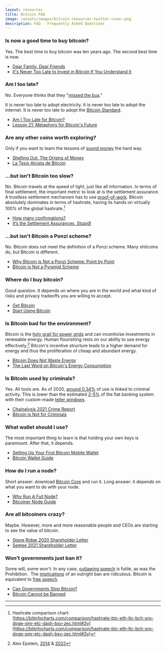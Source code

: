 ```yaml
---
layout: resources
title: Bitcoin FAQ
image: /assets/images/bitcoin-resources-twitter-cover.png
description: FAQ - Frequently Asked Questions
---
```



### Is now a good time to buy bitcoin?

Yes. The best time to buy bitcoin was ten years ago. The second best
time is now.

-   [Dear Family, Dear
    Friends](https://dergigi.com/2020/04/27/dear-family-dear-friends/)
-   [It\'s Never Too Late to Invest in Bitcoin If You Understand
    It](https://medium.com/the-ascent/i-discovered-its-never-too-late-to-invest-in-bitcoin-if-you-understand-it-d0848141144b) 

### Am I too late?

No. Everyone thinks that they \"[missed the
bus](https://recursos-bitcoin.com/assets/images/missed-the-bus.jpg).\"

It is never too late to adopt electricity. It is never too late to adopt
the internet. It is never too late to adopt the [Bitcoin
Standard](https://recursos-bitcoin.com/books/the-bitcoin-standard).

-   [Am I Too Late for
    Bitcoin?](https://www.swanbitcoin.com/am-i-too-late-for-bitcoin/)
-   [Lesson 21: Metaphors for Bitcoin\'s
    Future](https://21lessons.com/21/)

### Are any other coins worth exploring?

Only if you want to learn the lessons of [sound
money](https://21lessons.com/14/) the hard way.

-   [Shelling Out: The Origins of
    Money](https://nakamotoinstitute.org/shelling-out/)
-   [La Tesis Alcista de Bitcoin](https://vijayboyapati.medium.com/la-tesis-alcista-de-bitcoin-parte-1-de-4-7b2e7ac5f07)

### ...but isn't Bitcoin too slow?

No. Bitcoin travels at the speed of light, just like all information. In terms
of final settlement, the important metric to look at is the settlement
assurance. A trustless settlement mechanism has to use [proof-of-work][pow].
Bitcoin absolutely dominates in terms of hashrate, having its hands on virtually
100% of the global hashrate.[^hashrate]

-   [How many confirmations?](https://howmanyconfs.com/)
-   [It’s the Settlement Assurances, Stupid!](https://archive.ph/u4Axq)

[pow]: https://dergigi.com/pow
[^hashrate]: Hashrate comparison chart: [https://bitinfocharts.com/comparison/hashrate-btc-eth-ltc-bch-xrp-doge-xmr-etc-dash-bsv-zec.html#3y](https://bitinfocharts.com/comparison/hashrate-btc-eth-ltc-bch-xrp-doge-xmr-etc-dash-bsv-zec.html#3y)

### ...but isn't Bitcoin a Ponzi scheme?

No. Bitcoin does not meet the defin­i­tion of a Ponzi scheme. Many shitcoins do,
but Bitcoin is different.

- [Why Bitcoin is Not a Ponzi Scheme: Point by Point](https://www.swanbitcoin.com/why-bitcoin-is-not-a-ponzi-scheme-point-by-point/)
- [Bitcoin is Not a Pyramid Scheme](https://unchained.com/blog/bitcoin-is-not-a-pyramid-scheme/)


### Where do I buy bitcoin?

Good question. It depends on where you are in the world and what kind of
risks and privacy tradeoffs you are willing to accept.

-   [Get Bitcoin](https://bitcoin-only.com/get-bitcoin)
-   [Start Using Bitcoin](https://bitcoin-intro.com/)

### Is Bitcoin bad for the environment?

Bitcoin is the [holy grail for power
grids](https://www.seetee.io/podcast/S2E10/shaun-connell-bitcoin-mining-is-the-holy-grail-for-power-grids/)
and can incentivise investments in renewable energy. Human flourishing rests on
our ability to use energy effectively.[^aepstein] Bitcoin's incentive structure
leads to a higher demand for energy and thus the proliferation of cheap and
abundant energy.

[^aepstein]: Alex Epstein, [2014](https://amzn.to/3awXfEL) & [2022](https://amzn.to/3NViVrB)

-   [Bitcoin Does Not Waste
    Energy](https://unchained-capital.com/blog/bitcoin-does-not-waste-energy/)
-   [The Last Word on Bitcoin\'s Energy
    Consumption](https://www.coindesk.com/the-last-word-on-bitcoins-energy-consumption)

### Is Bitcoin used by criminals?

Yes. All tools are. As of 2020, [around
0.34%](https://blog.chainalysis.com/reports/2021-crypto-crime-report-intro-ransomware-scams-darknet-markets) of
use is linked to criminal activity. This is lower than the
estimated [2-5%](https://www.unodc.org/unodc/en/money-laundering/overview.html) of
the fiat banking system with their custom-made [teller
windows](https://www.reuters.com/article/us-hsbc-probe-idUSBRE8BA05M20121212).

-   [Chainalysis 2021 Crime
    Report](https://blog.chainalysis.com/reports/2021-crypto-crime-report-intro-ransomware-scams-darknet-markets)
-   [Bitcoin is Not for
    Criminals](https://nakamotoinstitute.org/mempool/bitcoin-is-not-for-criminals/)

### What wallet should I use?

The most important thing to learn is that holding your own keys is
paramount. After that, it depends.

-   [Setting Up Your First Bitcoin Mobile
    Wallet](https://www.citadel21.com/not-your-keys-not-your-bitcoin)
-   [Bitcoin Wallet Guide](https://bitcoiner.guide/wallet/)

### How do I run a node?

Short answer: download [Bitcoin
Core](https://bitcoin.org/en/bitcoin-core/) and run it. Long answer: it depends on what you want to do with your node.

-   [Why Run A Full
    Node?](https://armantheparman.com/why-should-you-run-your-own-bitcoin-node/)
-   [Bitcoiner Node Guide](https://bitcoiner.guide/node/)

### Are all bitcoiners crazy?

Maybe. However, more and more reasonable people and CEOs are starting to
see the value of bitcoin.

-   [Stone Ridge 2020 Shareholder
    Letter](https://www.microstrategy.com/en/bitcoin/documents/stone-ridge-2020-shareholder-letter)
-   [Seetee 2021 Shareholder
    Letter](https://www.microstrategy.com/en/bitcoin/documents/seetee-shareholder-letter)

### Won\'t governments just ban it?

Some will, some won\'t. In any case, [outlawing
speech](https://21lessons.com/6/) is futile, as was the Prohibition.  The
[implications](https://dergigi.com/law) of an outright ban are ridiculous.
Bitcoin is equivalent to [free speech](https://dergigi.com/speech).

-   [Can Governments Stop
    Bitcoin?](https://quillette.com/2021/02/21/can-governments-stop-bitcoin/)
-   [Bitcoin Cannot be
    Banned](https://unchained-capital.com/blog/bitcoin-cannot-be-banned/)

---
